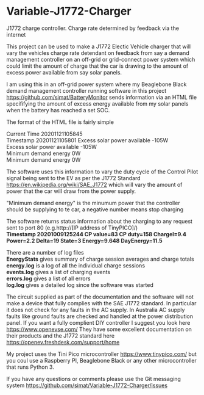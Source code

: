 # Variable-J1772-Charger
J1772 charge controller. Charge rate determined by feedback via the internet 

This project can be used to make a J1772 Electic Vehicle charger that will vary the vehicles charge rate detendant on feedback from say a demand management controller on an off-grid or grid-connect power system which could limit the amount of charge that the car is drawing to the amount of excess power available from say solar panels.

I am using this in an off-grid power system where my Beaglebone Black demand management controller running software in this project https://github.com/simat/BatteryMonitor sends information via an HTML file specififying the amount of excess energy available from my solar panels when the battery has reached a set SOC.

The format of the HTML file is fairly simple

Current Time 20201121105845  
Timestamp 20201121105801
Excess solar power available -105W  
Excess solar power available -105W  
Minimum demand energy 0W  
Minimum demand energy 0W

The software uses this information to vary the duty cycle of the Control Pilot signal being sent to the EV as per the J1772 Standard https://en.wikipedia.org/wiki/SAE_J1772 which will vary the amount of power that the car will draw from the power supply.

"Minimum demand energy" is the minumum power that the controller should be supplying to te car, a negative number means stop charging

The software returns status information about the charging to any request sent to port 80 (e.g.http://[IP address of TinyPICO]/)  
**Timestamp 20201009125244 CP value=83 CP duty=158 ChargeI=9.4 Power=2.2 Delta=19 State=3 Energy=9.648 DayEnergy=11.5**

There are a number of log files  
**EnergyStats** gives summary of charge session averages and charge totals  
**energy.log** is a log of all the individual charge sessions  
**events.log** gives a list of charging events  
**errors.log** gives a list of all errors  
**log.log** gives a detailed log since the software was started

The circuit supplied as part of the documentation and the software will not make a device that fully complies with the SAE J1772 standard. In particular it does not check for any faults in the AC supply. In Australia AC supply faults like ground faults are checked and handled at the power distribution panel. If you want a fully complient DIY controller I suggest you look here https://www.openevse.com/ They have some excellent documentation on their products and the J1772 standard here https://openev.freshdesk.com/support/home

My project uses the Tini Pico microcontroller https://www.tinypico.com/ but you coul use a Raspberry PI, Beaglebone Black or any other microcontroller that runs Python 3.

If you have any questions or comments please use the Git messaging system https://github.com/simat/Variable-J1772-Charger/issues
